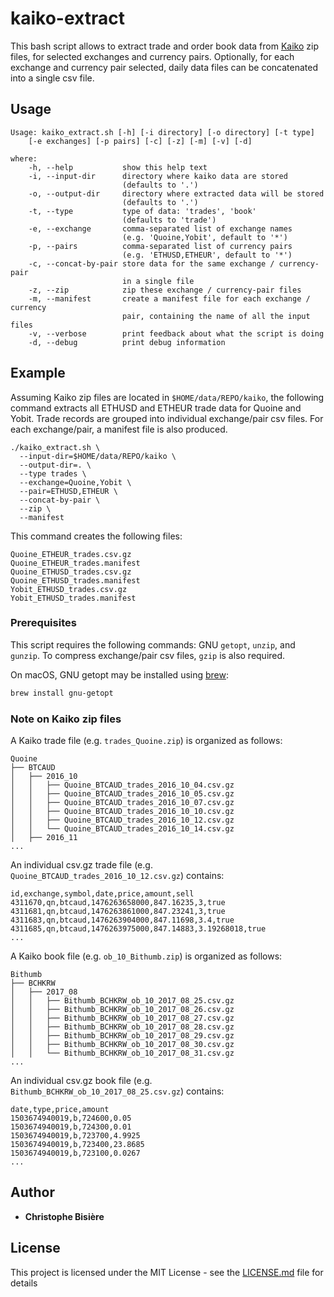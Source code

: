 # kaiko-extract

This bash script allows to extract trade and order book data from [Kaiko](http://kaiko.com) zip files, for selected exchanges and currency pairs. 
Optionally, for each exchange and currency pair selected, daily data files can be concatenated into a single csv file.

## Usage

```
Usage: kaiko_extract.sh [-h] [-i directory] [-o directory] [-t type] 
    [-e exchanges] [-p pairs] [-c] [-z] [-m] [-v] [-d]

where:
    -h, --help           show this help text
    -i, --input-dir      directory where kaiko data are stored
                         (defaults to '.')
    -o, --output-dir     directory where extracted data will be stored
                         (defaults to '.')
    -t, --type           type of data: 'trades', 'book'
                         (defaults to 'trade')
    -e, --exchange       comma-separated list of exchange names
                         (e.g. 'Quoine,Yobit', default to '*')
    -p, --pairs          comma-separated list of currency pairs
                         (e.g. 'ETHUSD,ETHEUR', default to '*')
    -c, --concat-by-pair store data for the same exchange / currency-pair
                         in a single file
    -z, --zip            zip these exchange / currency-pair files
    -m, --manifest       create a manifest file for each exchange / currency
                         pair, containing the name of all the input files
    -v, --verbose        print feedback about what the script is doing
    -d, --debug          print debug information
```

## Example

Assuming Kaiko zip files are located in `$HOME/data/REPO/kaiko`, the following command extracts 
all ETHUSD and ETHEUR trade data for Quoine and Yobit. Trade records are grouped into individual exchange/pair csv files. 
For each exchange/pair, a manifest file is also produced.

```
./kaiko_extract.sh \
  --input-dir=$HOME/data/REPO/kaiko \
  --output-dir=. \
  --type trades \
  --exchange=Quoine,Yobit \
  --pair=ETHUSD,ETHEUR \
  --concat-by-pair \
  --zip \
  --manifest
```

This command creates the following files:

```
Quoine_ETHEUR_trades.csv.gz
Quoine_ETHEUR_trades.manifest
Quoine_ETHUSD_trades.csv.gz
Quoine_ETHUSD_trades.manifest
Yobit_ETHUSD_trades.csv.gz
Yobit_ETHUSD_trades.manifest
```

### Prerequisites

This script requires the following commands: GNU `getopt`, `unzip`, and `gunzip`. 
To compress exchange/pair csv files, `gzip` is also required.

On macOS, GNU getopt may be installed using [brew](https://brew.sh): 

```bash
brew install gnu-getopt
```

### Note on Kaiko zip files

A Kaiko trade file (e.g. `trades_Quoine.zip`) is organized as follows:

```
Quoine
├── BTCAUD
│   ├── 2016_10
│   │   ├── Quoine_BTCAUD_trades_2016_10_04.csv.gz
│   │   ├── Quoine_BTCAUD_trades_2016_10_05.csv.gz
│   │   ├── Quoine_BTCAUD_trades_2016_10_07.csv.gz
│   │   ├── Quoine_BTCAUD_trades_2016_10_10.csv.gz
│   │   ├── Quoine_BTCAUD_trades_2016_10_12.csv.gz
│   │   └── Quoine_BTCAUD_trades_2016_10_14.csv.gz
│   ├── 2016_11
...
```

An individual csv.gz trade file (e.g. `Quoine_BTCAUD_trades_2016_10_12.csv.gz`) contains:

```
id,exchange,symbol,date,price,amount,sell
4311670,qn,btcaud,1476263658000,847.16235,3,true
4311681,qn,btcaud,1476263861000,847.23241,3,true
4311683,qn,btcaud,1476263904000,847.11698,3.4,true
4311685,qn,btcaud,1476263975000,847.14883,3.19268018,true
...
```

A Kaiko book file (e.g. `ob_10_Bithumb.zip`) is organized as follows:

```
Bithumb
├── BCHKRW
│   ├── 2017_08
│   │   ├── Bithumb_BCHKRW_ob_10_2017_08_25.csv.gz
│   │   ├── Bithumb_BCHKRW_ob_10_2017_08_26.csv.gz
│   │   ├── Bithumb_BCHKRW_ob_10_2017_08_27.csv.gz
│   │   ├── Bithumb_BCHKRW_ob_10_2017_08_28.csv.gz
│   │   ├── Bithumb_BCHKRW_ob_10_2017_08_29.csv.gz
│   │   ├── Bithumb_BCHKRW_ob_10_2017_08_30.csv.gz
│   │   └── Bithumb_BCHKRW_ob_10_2017_08_31.csv.gz
...
```

An individual csv.gz book file (e.g. `Bithumb_BCHKRW_ob_10_2017_08_25.csv.gz`) contains:

```
date,type,price,amount
1503674940019,b,724600,0.05
1503674940019,b,724300,0.01
1503674940019,b,723700,4.9925
1503674940019,b,723400,23.8685
1503674940019,b,723100,0.0267
...
```

## Author

* **Christophe Bisière** 

## License

This project is licensed under the MIT License - see the [LICENSE.md](LICENSE.md) file for details

